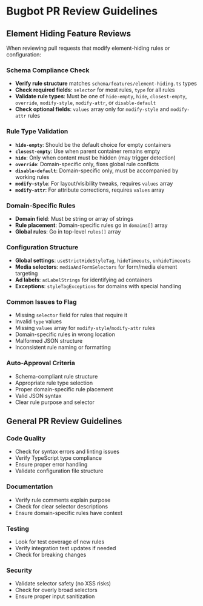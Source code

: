 # Bugbot PR Review Guidelines

## Element Hiding Feature Reviews

When reviewing pull requests that modify element-hiding rules or configuration:

### Schema Compliance Check
- **Verify rule structure** matches `schema/features/element-hiding.ts` types
- **Check required fields**: `selector` for most rules, `type` for all rules
- **Validate rule types**: Must be one of `hide-empty`, `hide`, `closest-empty`, `override`, `modify-style`, `modify-attr`, or `disable-default`
- **Check optional fields**: `values` array only for `modify-style` and `modify-attr` rules

### Rule Type Validation
- **`hide-empty`**: Should be the default choice for empty containers
- **`closest-empty`**: Use when parent container remains empty
- **`hide`**: Only when content must be hidden (may trigger detection)
- **`override`**: Domain-specific only, fixes global rule conflicts
- **`disable-default`**: Domain-specific only, must be accompanied by working rules
- **`modify-style`**: For layout/visibility tweaks, requires `values` array
- **`modify-attr`**: For attribute corrections, requires `values` array

### Domain-Specific Rules
- **Domain field**: Must be string or array of strings
- **Rule placement**: Domain-specific rules go in `domains[]` array
- **Global rules**: Go in top-level `rules[]` array

### Configuration Structure
- **Global settings**: `useStrictHideStyleTag`, `hideTimeouts`, `unhideTimeouts`
- **Media selectors**: `mediaAndFormSelectors` for form/media element targeting
- **Ad labels**: `adLabelStrings` for identifying ad containers
- **Exceptions**: `styleTagExceptions` for domains with special handling

### Common Issues to Flag
- Missing `selector` field for rules that require it
- Invalid `type` values
- Missing `values` array for `modify-style`/`modify-attr` rules
- Domain-specific rules in wrong location
- Malformed JSON structure
- Inconsistent rule naming or formatting

### Auto-Approval Criteria
- Schema-compliant rule structure
- Appropriate rule type selection
- Proper domain-specific rule placement
- Valid JSON syntax
- Clear rule purpose and selector

## General PR Review Guidelines

### Code Quality
- Check for syntax errors and linting issues
- Verify TypeScript type compliance
- Ensure proper error handling
- Validate configuration file structure

### Documentation
- Verify rule comments explain purpose
- Check for clear selector descriptions
- Ensure domain-specific rules have context

### Testing
- Look for test coverage of new rules
- Verify integration test updates if needed
- Check for breaking changes

### Security
- Validate selector safety (no XSS risks)
- Check for overly broad selectors
- Ensure proper input sanitization
